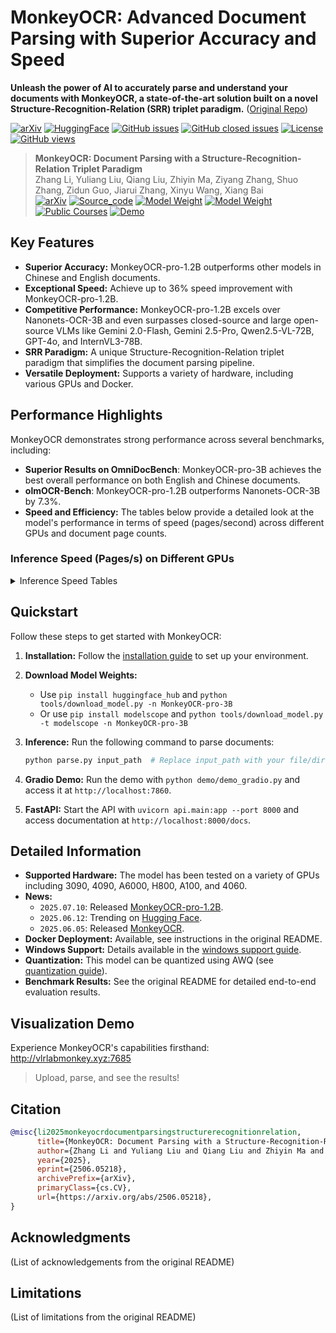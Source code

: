# MonkeyOCR: Advanced Document Parsing with Superior Accuracy and Speed

**Unleash the power of AI to accurately parse and understand your documents with MonkeyOCR, a state-of-the-art solution built on a novel Structure-Recognition-Relation (SRR) triplet paradigm.** ([Original Repo](https://github.com/Yuliang-Liu/MonkeyOCR))

[![arXiv](https://img.shields.io/badge/Arxiv-MonkeyOCR-b31b1b.svg?logo=arXiv)](https://arxiv.org/abs/2506.05218)
[![HuggingFace](https://img.shields.io/badge/HuggingFace-black.svg?logo=HuggingFace)](https://huggingface.co/echo840/MonkeyOCR-pro-3B)
[![GitHub issues](https://img.shields.io/github/issues/Yuliang-Liu/MonkeyOCR?color=critical&label=Issues)](https://github.com/Yuliang-Liu/MonkeyOCR/issues?q=is%3Aopen+is%3Aissue)
[![GitHub closed issues](https://img.shields.io/github/issues-closed/Yuliang-Liu/MonkeyOCR?color=success&label=Issues)](https://github.com/Yuliang-Liu/MonkeyOCR/issues?q=is%3Aissue+is%3Aclosed)
[![License](https://img.shields.io/badge/License-Apache%202.0-yellow)](https://github.com/Yuliang-Liu/MonkeyOCR/blob/main/LICENSE.txt)
[![GitHub views](https://komarev.com/ghpvc/?username=Yuliang-Liu&repo=MonkeyOCR&color=brightgreen&label=Views)](https://github.com/Yuliang-Liu/MonkeyOCR)

> **MonkeyOCR: Document Parsing with a Structure-Recognition-Relation Triplet Paradigm**<br>
> Zhang Li, Yuliang Liu, Qiang Liu, Zhiyin Ma, Ziyang Zhang, Shuo Zhang, Zidun Guo, Jiarui Zhang, Xinyu Wang, Xiang Bai <br>
[![arXiv](https://img.shields.io/badge/Arxiv-b31b1b.svg?logo=arXiv)](https://arxiv.org/abs/2506.05218) 
[![Source_code](https://img.shields.io/badge/Code-Available-white)](README.md)
[![Model Weight](https://img.shields.io/badge/HuggingFace-gray)](https://huggingface.co/echo840/MonkeyOCR)
[![Model Weight](https://img.shields.io/badge/ModelScope-green)](https://modelscope.cn/models/l1731396519/MonkeyOCR)
[![Public Courses](https://img.shields.io/badge/Openbayes-yellow)](https://openbayes.com/console/public/tutorials/91ESrGvEvBq)
[![Demo](https://img.shields.io/badge/Demo-blue)](http://vlrlabmonkey.xyz:7685/)


## Key Features

*   **Superior Accuracy:** MonkeyOCR-pro-1.2B outperforms other models in Chinese and English documents.
*   **Exceptional Speed:** Achieve up to 36% speed improvement with MonkeyOCR-pro-1.2B.
*   **Competitive Performance:**  MonkeyOCR-pro-1.2B excels over Nanonets-OCR-3B and even surpasses closed-source and large open-source VLMs like Gemini 2.0-Flash, Gemini 2.5-Pro, Qwen2.5-VL-72B, GPT-4o, and InternVL3-78B.
*   **SRR Paradigm:** A unique Structure-Recognition-Relation triplet paradigm that simplifies the document parsing pipeline.
*   **Versatile Deployment:**  Supports a variety of hardware, including various GPUs and Docker.

## Performance Highlights

MonkeyOCR demonstrates strong performance across several benchmarks, including:

*   **Superior Results on OmniDocBench**:  MonkeyOCR-pro-3B achieves the best overall performance on both English and Chinese documents.
*   **olmOCR-Bench**: MonkeyOCR-pro-1.2B outperforms Nanonets-OCR-3B by 7.3%.
*   **Speed and Efficiency:** The tables below provide a detailed look at the model's performance in terms of speed (pages/second) across different GPUs and document page counts.

### Inference Speed (Pages/s) on Different GPUs

<details>
<summary>Inference Speed Tables</summary>

**End-to-End Parsing**

| Model              | GPU   | 50 Pages | 100 Pages | 300 Pages | 500 Pages | 1000 Pages |
| ------------------ | ----- | -------- | --------- | --------- | --------- | ---------- |
| MonkeyOCR-pro-3B   | 3090  | 0.492    | 0.484     | 0.497     | 0.492     | 0.496      |
|                    | A6000 | 0.585    | 0.587     | 0.609     | 0.598     | 0.608      |
|                    | H800  | 0.923    | 0.768     | 0.897     | 0.930     | 0.891      |
|                    | 4090  | 0.972    | 0.969     | 1.006     | 0.986     | 1.006      |
| MonkeyOCR-pro-1.2B | 3090  | 0.615    | 0.660     | 0.677     | 0.687     | 0.683      |
|                    | A6000 | 0.709    | 0.786     | 0.825     | 0.829     | 0.825      |
|                    | H800  | 0.965    | 1.082     | 1.101     | 1.145     | 1.015      |
|                    | 4090  | 1.194    | 1.314     | 1.436     | 1.442     | 1.434      |

**VLM OCR Speed**

| Model              | GPU   | 50 Pages | 100 Pages | 300 Pages | 500 Pages | 1000 Pages |
| ------------------ | ----- | -------- | --------- | --------- | --------- | ---------- |
| MonkeyOCR-pro-3B   | 3090  | 0.705    | 0.680     | 0.711     | 0.700     | 0.724      |
|                    | A6000 | 0.885    | 0.860     | 0.915     | 0.892     | 0.934      |
|                    | H800  | 1.371    | 1.135     | 1.339     | 1.433     | 1.509      |
|                    | 4090  | 1.321    | 1.300     | 1.384     | 1.343     | 1.410      |
| MonkeyOCR-pro-1.2B | 3090  | 0.919    | 1.086     | 1.166     | 1.182     | 1.199      |
|                    | A6000 | 1.177    | 1.361     | 1.506     | 1.525     | 1.569      |
|                    | H800  | 1.466    | 1.719     | 1.763     | 1.875     | 1.650      |
|                    | 4090  | 1.759    | 1.987     | 2.260     | 2.345     | 2.415      |

</details>

## Quickstart

Follow these steps to get started with MonkeyOCR:

1.  **Installation:** Follow the [installation guide](https://github.com/Yuliang-Liu/MonkeyOCR/blob/main/docs/install_cuda_pp.md#install-with-cuda-support) to set up your environment.
2.  **Download Model Weights:**
    *   Use `pip install huggingface_hub` and `python tools/download_model.py -n MonkeyOCR-pro-3B`
    *   Or use `pip install modelscope` and `python tools/download_model.py -t modelscope -n MonkeyOCR-pro-3B`
3.  **Inference:**  Run the following command to parse documents:

    ```bash
    python parse.py input_path  # Replace input_path with your file/directory.
    ```
4.  **Gradio Demo:** Run the demo with `python demo/demo_gradio.py` and access it at `http://localhost:7860`.
5.  **FastAPI:**  Start the API with `uvicorn api.main:app --port 8000` and access documentation at `http://localhost:8000/docs`.

## Detailed Information

*   **Supported Hardware:**  The model has been tested on a variety of GPUs including 3090, 4090, A6000, H800, A100, and 4060.
*   **News:**
    *   `2025.07.10`: Released [MonkeyOCR-pro-1.2B](https://huggingface.co/echo840/MonkeyOCR-pro-1.2B).
    *   `2025.06.12`: Trending on [Hugging Face](https://huggingface.co/models?sort=trending).
    *   `2025.06.05`: Released [MonkeyOCR](https://huggingface.co/echo840/MonkeyOCR).
*   **Docker Deployment:** Available, see instructions in the original README.
*   **Windows Support:** Details available in the [windows support guide](docs/windows_support.md).
*   **Quantization:**  This model can be quantized using AWQ (see [quantization guide](docs/Quantization.md)).
*   **Benchmark Results:**  See the original README for detailed end-to-end evaluation results.

##  Visualization Demo

Experience MonkeyOCR's capabilities firsthand: http://vlrlabmonkey.xyz:7685

>  Upload, parse, and see the results!

## Citation

```BibTeX
@misc{li2025monkeyocrdocumentparsingstructurerecognitionrelation,
      title={MonkeyOCR: Document Parsing with a Structure-Recognition-Relation Triplet Paradigm}, 
      author={Zhang Li and Yuliang Liu and Qiang Liu and Zhiyin Ma and Ziyang Zhang and Shuo Zhang and Zidun Guo and Jiarui Zhang and Xinyu Wang and Xiang Bai},
      year={2025},
      eprint={2506.05218},
      archivePrefix={arXiv},
      primaryClass={cs.CV},
      url={https://arxiv.org/abs/2506.05218}, 
}
```

## Acknowledgments

(List of acknowledgements from the original README)

## Limitations

(List of limitations from the original README)